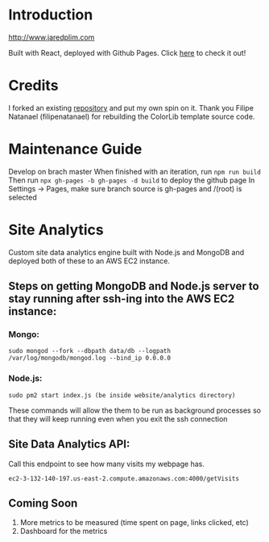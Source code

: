 # Introduction
http://www.jaredplim.com

Built with React, deployed with Github Pages. Click [here](http://www.jaredplim.com) to check it out!

# Credits
I forked an existing [repository](https://github.com/filipenatanael/vuejs-colorlib-jackson) and put my own spin on it. Thank you Filipe Natanael (filipenatanael) for rebuilding the ColorLib template source code.

# Maintenance Guide
Develop on brach master
When finished with an iteration, run  `npm run build`
Then run `npx gh-pages -b gh-pages -d build` to deploy the github page
In Settings -> Pages, make sure branch source is gh-pages and /(root) is selected

# Site Analytics
Custom site data analytics engine built with Node.js and MongoDB and deployed both of these to an AWS EC2 instance.

## Steps on getting MongoDB and Node.js server to stay running after ssh-ing into the AWS EC2 instance:

### Mongo:
`sudo mongod --fork --dbpath data/db --logpath /var/log/mongodb/mongod.log --bind_ip 0.0.0.0`
  
### Node.js:
`sudo pm2 start index.js (be inside website/analytics directory)`

These commands will allow the them to be run as background processes so that they will keep running even when you exit the ssh connection
  
## Site Data Analytics API:
Call this endpoint to see how many visits my webpage has. 
  
`ec2-3-132-140-197.us-east-2.compute.amazonaws.com:4000/getVisits`

## Coming Soon

1. More metrics to be measured (time spent on page, links clicked, etc)
2. Dashboard for the metrics
